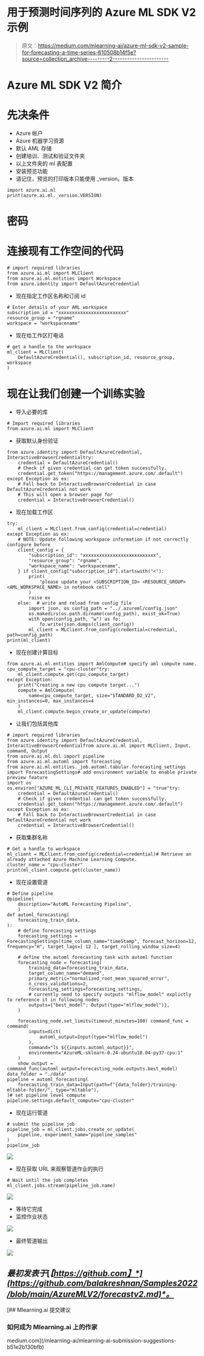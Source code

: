 # 用于预测时间序列的 Azure ML SDK V2 示例

> 原文：<https://medium.com/mlearning-ai/azure-ml-sdk-v2-sample-for-forecasting-a-time-series-610508b14f5e?source=collection_archive---------2----------------------->

# Azure ML SDK V2 简介

# 先决条件

*   Azure 帐户
*   Azure 机器学习资源
*   默认 AML 存储
*   创建培训、测试和验证文件夹
*   以上文件夹的 ml 表配置
*   安装预览功能
*   请记住，预览的打印版本只能使用 _version。版本

```
import azure.ai.ml
print(azure.ai.ml._version.VERSION)
```

# 密码

# 连接现有工作空间的代码

```
# import required libraries
from azure.ai.ml import MLClient
from azure.ai.ml.entities import Workspace
from azure.identity import DefaultAzureCredential
```

*   现在指定工作区名称和订阅 id

```
# Enter details of your AML workspace
subscription_id = "xxxxxxxxxxxxxxxxxxxxxxxxx"
resource_group = "rgname"
workspace = "workspacename"
```

*   现在给工作区打电话

```
# get a handle to the workspace
ml_client = MLClient(
    DefaultAzureCredential(), subscription_id, resource_group, workspace
)
```

# 现在让我们创建一个训练实验

*   导入必要的库

```
# Import required libraries
from azure.ai.ml import MLClient
```

*   获取默认身份验证

```
from azure.identity import DefaultAzureCredential, InteractiveBrowserCredentialtry:
    credential = DefaultAzureCredential()
    # Check if given credential can get token successfully.
    credential.get_token("https://management.azure.com/.default")
except Exception as ex:
    # Fall back to InteractiveBrowserCredential in case DefaultAzureCredential not work
    # This will open a browser page for
    credential = InteractiveBrowserCredential()
```

*   现在加载工作区

```
try:
    ml_client = MLClient.from_config(credential=credential)
except Exception as ex:
    # NOTE: Update following workspace information if not correctly configure before
    client_config = {
        "subscription_id": "xxxxxxxxxxxxxxxxxxxxxxxxxxx",
        "resource_group": "rgname",
        "workspace_name": "workspacename",
    } if client_config["subscription_id"].startswith("<"):
        print(
            "please update your <SUBSCRIPTION_ID> <RESOURCE_GROUP> <AML_WORKSPACE_NAME> in notebook cell"
        )
        raise ex
    else:  # write and reload from config file
        import json, os config_path = "../.azureml/config.json"
        os.makedirs(os.path.dirname(config_path), exist_ok=True)
        with open(config_path, "w") as fo:
            fo.write(json.dumps(client_config))
        ml_client = MLClient.from_config(credential=credential, path=config_path)
print(ml_client)
```

*   现在创建计算目标

```
from azure.ai.ml.entities import AmlCompute# specify aml compute name.
cpu_compute_target = "cpu-cluster"try:
    ml_client.compute.get(cpu_compute_target)
except Exception:
    print("Creating a new cpu compute target...")
    compute = AmlCompute(
        name=cpu_compute_target, size="STANDARD_D2_V2", min_instances=0, max_instances=4
    )
    ml_client.compute.begin_create_or_update(compute)
```

*   让我们包括其他库

```
# import required libraries
from azure.identity import DefaultAzureCredential, InteractiveBrowserCredentialfrom azure.ai.ml import MLClient, Input, command, Output
from azure.ai.ml.dsl import pipeline
from azure.ai.ml.automl import forecasting
from azure.ai.ml.entities._job.automl.tabular.forecasting_settings import ForecastingSettings# add environment variable to enable private preview feature
import os
os.environ["AZURE_ML_CLI_PRIVATE_FEATURES_ENABLED"] = "true"try:
    credential = DefaultAzureCredential()
    # Check if given credential can get token successfully.
    credential.get_token("https://management.azure.com/.default")
except Exception as ex:
    # Fall back to InteractiveBrowserCredential in case DefaultAzureCredential not work
    credential = InteractiveBrowserCredential()
```

*   获取集群名称

```
# Get a handle to workspace
ml_client = MLClient.from_config(credential=credential)# Retrieve an already attached Azure Machine Learning Compute.
cluster_name = "cpu-cluster"
print(ml_client.compute.get(cluster_name))
```

*   现在设置管道

```
# Define pipeline
@pipeline(
    description="AutoML Forecasting Pipeline",
    )
def automl_forecasting(
    forecasting_train_data,
):
    # define forecasting settings
    forecasting_settings = ForecastingSettings(time_column_name="timeStamp", forecast_horizon=12, frequency="H", target_lags=[ 12 ], target_rolling_window_size=4)

    # define the automl forecasting task with automl function
    forecasting_node = forecasting(
        training_data=forecasting_train_data,
        target_column_name="demand",
        primary_metric="normalized_root_mean_squared_error",
        n_cross_validations=2,
        forecasting_settings=forecasting_settings,
        # currently need to specify outputs "mlflow_model" explictly to reference it in following nodes 
        outputs={"best_model": Output(type="mlflow_model")},
    )

    forecasting_node.set_limits(timeout_minutes=180) command_func = command(
        inputs=dict(
            automl_output=Input(type="mlflow_model")
        ),
        command="ls ${{inputs.automl_output}}",
        environment="AzureML-sklearn-0.24-ubuntu18.04-py37-cpu:1"
    )
    show_output = command_func(automl_output=forecasting_node.outputs.best_model) data_folder = "./data"
pipeline = automl_forecasting(
    forecasting_train_data=Input(path=f"{data_folder}/training-mltable-folder/", type="mltable"),
)# set pipeline level compute
pipeline.settings.default_compute="cpu-cluster"
```

*   现在运行管道

```
# submit the pipeline job
pipeline_job = ml_client.jobs.create_or_update(
    pipeline, experiment_name="pipeline_samples"
)
pipeline_job
```

![](img/20256c13261b211bfdd19d1827da4c2a.png)

*   现在获取 URL 来观察管道作业的执行

```
# Wait until the job completes
ml_client.jobs.stream(pipeline_job.name)
```

![](img/e41492a49ae74ab812385b3928321349.png)

*   等待它完成
*   监控作业状态

![](img/25ed04163e21f8cb9ae43f9dd419878e.png)

*   最终管道输出

![](img/e89ac2bfc452b63b932df0635f388ba0.png)

## *最初发表于*[*【https://github.com】*](https://github.com/balakreshnan/Samples2022/blob/main/AzureMLV2/forecastv2.md)*。*

[](/mlearning-ai/mlearning-ai-submission-suggestions-b51e2b130bfb) [## Mlearning.ai 提交建议

### 如何成为 Mlearning.ai 上的作家

medium.com](/mlearning-ai/mlearning-ai-submission-suggestions-b51e2b130bfb)